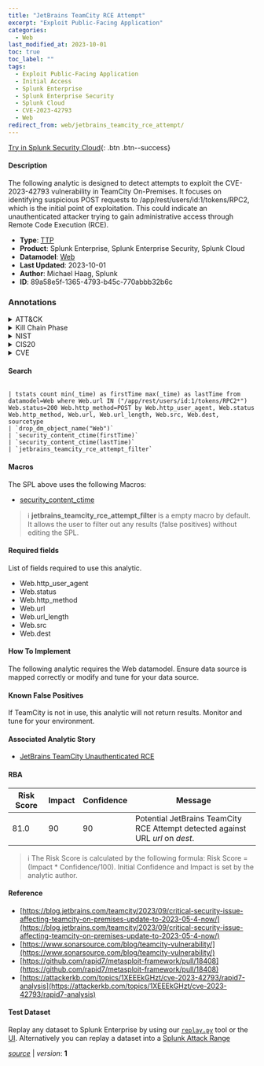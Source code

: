 ```yaml
---
title: "JetBrains TeamCity RCE Attempt"
excerpt: "Exploit Public-Facing Application"
categories:
  - Web
last_modified_at: 2023-10-01
toc: true
toc_label: ""
tags:
  - Exploit Public-Facing Application
  - Initial Access
  - Splunk Enterprise
  - Splunk Enterprise Security
  - Splunk Cloud
  - CVE-2023-42793
  - Web
redirect_from: web/jetbrains_teamcity_rce_attempt/
---
```




[Try in Splunk Security Cloud](https://www.splunk.com/en_us/cyber-security.html){: .btn .btn--success}

#### Description

The following analytic is designed to detect attempts to exploit the CVE-2023-42793 vulnerability in TeamCity On-Premises. It focuses on identifying suspicious POST requests to /app/rest/users/id:1/tokens/RPC2, which is the initial point of exploitation. This could indicate an unauthenticated attacker trying to gain administrative access through Remote Code Execution (RCE).

- **Type**: [TTP](https://github.com/splunk/security_content/wiki/Detection-Analytic-Types)
- **Product**: Splunk Enterprise, Splunk Enterprise Security, Splunk Cloud
- **Datamodel**: [Web](https://docs.splunk.com/Documentation/CIM/latest/User/Web)
- **Last Updated**: 2023-10-01
- **Author**: Michael Haag, Splunk
- **ID**: 89a58e5f-1365-4793-b45c-770abbb32b6c

### Annotations
<details>
  <summary>ATT&CK</summary>

<div markdown="1">

#### [ATT&CK](https://attack.mitre.org/)

| ID          | Technique   | Tactic         |
| ----------- | ----------- |--------------- |
| [T1190](https://attack.mitre.org/techniques/T1190/) | Exploit Public-Facing Application | Initial Access |

</div>
</details>


<details>
  <summary>Kill Chain Phase</summary>

<div markdown="1">

* Delivery


</div>
</details>


<details>
  <summary>NIST</summary>

<div markdown="1">

* DE.CM



</div>
</details>

<details>
  <summary>CIS20</summary>

<div markdown="1">

* CIS 13



</div>
</details>

<details>
  <summary>CVE</summary>

<div markdown="1">

| ID          | Summary | [CVSS](https://nvd.nist.gov/vuln-metrics/cvss) |
| ----------- | ----------- | -------------- |
| [CVE-2023-42793](https://nvd.nist.gov/vuln/detail/CVE-2023-42793) | In JetBrains TeamCity before 2023.05.4 authentication bypass leading to RCE on TeamCity Server was possible | None |



</div>
</details>


#### Search

```

| tstats count min(_time) as firstTime max(_time) as lastTime from datamodel=Web where Web.url IN ("/app/rest/users/id:1/tokens/RPC2*") Web.status=200 Web.http_method=POST by Web.http_user_agent, Web.status Web.http_method, Web.url, Web.url_length, Web.src, Web.dest, sourcetype 
| `drop_dm_object_name("Web")` 
| `security_content_ctime(firstTime)` 
| `security_content_ctime(lastTime)` 
| `jetbrains_teamcity_rce_attempt_filter`
```

#### Macros
The SPL above uses the following Macros:
* [security_content_ctime](https://github.com/splunk/security_content/blob/develop/macros/security_content_ctime.yml)

> :information_source:
> **jetbrains_teamcity_rce_attempt_filter** is a empty macro by default. It allows the user to filter out any results (false positives) without editing the SPL.



#### Required fields
List of fields required to use this analytic.
* Web.http_user_agent
* Web.status
* Web.http_method
* Web.url
* Web.url_length
* Web.src
* Web.dest



#### How To Implement
The following analytic requires the Web datamodel. Ensure data source is mapped correctly or modify and tune for your data source.
#### Known False Positives
If TeamCity is not in use, this analytic will not return results. Monitor and tune for your environment.

#### Associated Analytic Story
* [JetBrains TeamCity Unauthenticated RCE](/stories/jetbrains_teamcity_unauthenticated_rce)




#### RBA

| Risk Score  | Impact      | Confidence   | Message      |
| ----------- | ----------- |--------------|--------------|
| 81.0 | 90 | 90 | Potential JetBrains TeamCity RCE Attempt detected against URL $url$ on $dest$. |


> :information_source:
> The Risk Score is calculated by the following formula: Risk Score = (Impact * Confidence/100). Initial Confidence and Impact is set by the analytic author.


#### Reference

* [https://blog.jetbrains.com/teamcity/2023/09/critical-security-issue-affecting-teamcity-on-premises-update-to-2023-05-4-now/](https://blog.jetbrains.com/teamcity/2023/09/critical-security-issue-affecting-teamcity-on-premises-update-to-2023-05-4-now/)
* [https://www.sonarsource.com/blog/teamcity-vulnerability/](https://www.sonarsource.com/blog/teamcity-vulnerability/)
* [https://github.com/rapid7/metasploit-framework/pull/18408](https://github.com/rapid7/metasploit-framework/pull/18408)
* [https://attackerkb.com/topics/1XEEEkGHzt/cve-2023-42793/rapid7-analysis](https://attackerkb.com/topics/1XEEEkGHzt/cve-2023-42793/rapid7-analysis)



#### Test Dataset
Replay any dataset to Splunk Enterprise by using our [`replay.py`](https://github.com/splunk/attack_data#using-replaypy) tool or the [UI](https://github.com/splunk/attack_data#using-ui).
Alternatively you can replay a dataset into a [Splunk Attack Range](https://github.com/splunk/attack_range#replay-dumps-into-attack-range-splunk-server)




[*source*](https://github.com/splunk/security_content/tree/develop/detections/web/jetbrains_teamcity_rce_attempt.yml) \| *version*: **1**